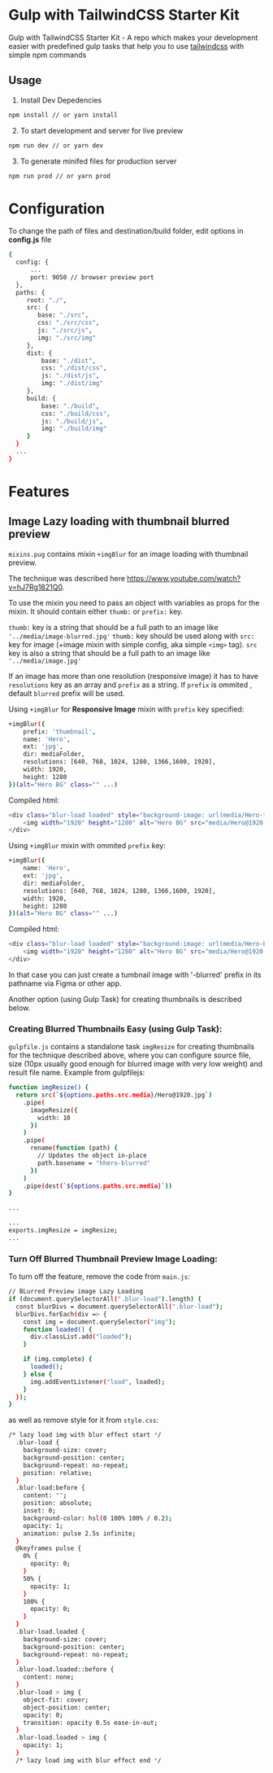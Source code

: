 # Gulp with TailwindCSS Starter Kit

Gulp with TailwindCSS Starter Kit - A repo which makes your development easier with predefined gulp tasks that help you to use [tailwindcss](https://github.com/tailwindcss/tailwindcss) with simple npm commands

## Usage

1. Install Dev Depedencies

```sh
npm install // or yarn install
```

2. To start development and server for live preview

```sh
npm run dev // or yarn dev
```

3. To generate minifed files for production server

```sh
npm run prod // or yarn prod
```

# Configuration

To change the path of files and destination/build folder, edit options in **config.js** file

```sh
{
  config: {
      ...
      port: 9050 // browser preview port
  },
  paths: {
     root: "./",
     src: {
        base: "./src",
        css: "./src/css",
        js: "./src/js",
        img: "./src/img"
     },
     dist: {
         base: "./dist",
         css: "./dist/css",
         js: "./dist/js",
         img: "./dist/img"
     },
     build: {
         base: "./build",
         css: "./build/css",
         js: "./build/js",
         img: "./build/img"
     }
  }
  ...
}
```

# Features

## Image Lazy loading with thumbnail blurred preview

`mixins.pug` contains mixin `+imgBlur` for an image loading with thumbnail preview.

The technique was described here https://www.youtube.com/watch?v=hJ7Rg1821Q0.

To use the mixin you need to pass an object with variables as props for the mixin. It should contain either `thumb:` or `prefix:` key.

`thumb:` key is a string that should be a full path to an image like `'../media/image-blurred.jpg'`
`thumb:` key should be used along with `src:` key for image (+image mixin with simple config, aka simple `<img>` tag).
`src` key is also a string that should be a full path to an image like `'../media/image.jpg'`

If an image has more than one resolution (responsive image) it has to have `resolutions` key as an array and `prefix` as a string. If `prefix` is ommited , default `blurred` prefix will be used.

Using `+imgBlur` for <b>Responsive Image</b> mixin with `prefix` key specified:

```sh
+imgBlur({
    prefix: 'thumbnail',
    name: 'Hero',
    ext: 'jpg',
    dir: mediaFolder,
    resolutions: [640, 768, 1024, 1280, 1366,1600, 1920],
    width: 1920,
    height: 1280
})(alt="Hero BG" class="" ...)
```

Compiled html:

```sh
<div class="blur-load loaded" style="background-image: url(media/Hero-thumbnail.jpg)">
    <img width="1920" height="1280" alt="Hero BG" src="media/Hero@1920.jpg" loading="lazy" srcset=" media/Hero@640.jpg 640w,media/Hero@768.jpg 768w,media/Hero@1024.jpg 1024w,media/Hero@1280.jpg 1280w,media/Hero@1366.jpg 1366w,media/Hero@1600.jpg 1600w,media/Hero@1920.jpg 1920w ">
</div>
```

Using `+imgBlur` mixin with ommited `prefix` key:

```sh
+imgBlur({
    name: 'Hero',
    ext: 'jpg',
    dir: mediaFolder,
    resolutions: [640, 768, 1024, 1280, 1366,1600, 1920],
    width: 1920,
    height: 1280
})(alt="Hero BG" class="" ...)
```

Compiled html:

```sh
<div class="blur-load loaded" style="background-image: url(media/Hero-blurred.jpg)">
    <img width="1920" height="1280" alt="Hero BG" src="media/Hero@1920.jpg" loading="lazy" srcset=" media/Hero@640.jpg 640w,media/Hero@768.jpg 768w,media/Hero@1024.jpg 1024w,media/Hero@1280.jpg 1280w,media/Hero@1366.jpg 1366w,media/Hero@1600.jpg 1600w,media/Hero@1920.jpg 1920w ">
</div>
```

In that case you can just create a tumbnail image with '-blurred' prefix in its pathname via Figma or other app.

Another option (using Gulp Task) for creating thumbnails is described below.

### Creating Blurred Thumbnails Easy (using Gulp Task):

`gulpfile.js` contains a standalone task `imgResize` for creating thumbnails for the technique described above, where you can configure source file, size (10px usually good enough for blurred image with very low weight) and result file name.
Example from gulpfilejs:

```sh
function imgResize() {
  return src(`${options.paths.src.media}/Hero@1920.jpg`)
    .pipe(
      imageResize({
        width: 10
      })
    )
    .pipe(
      rename(function (path) {
        // Updates the object in-place
        path.basename = "hhero-blurred"
      })
    )
    .pipe(dest(`${options.paths.src.media}`))
}

...

...
exports.imgResize = imgResize;
...
```

### Turn Off Blurred Thumbnail Preview Image Loading:

To turn off the feature, remove the code from `main.js`:

```sh
// BLurred Preview image Lazy Loading
if (document.querySelectorAll(".blur-load").length) {
  const blurDivs = document.querySelectorAll(".blur-load");
  blurDivs.forEach(div => {
    const img = document.querySelector("img");
    function loaded() {
      div.classList.add("loaded");
    }

    if (img.complete) {
      loaded();
    } else {
      img.addEventListener("load", loaded);
    }
  });
}
```

as well as remove style for it from `style.css`:

```sh
/* lazy load img with blur effect start */
  .blur-load {
    background-size: cover;
    background-position: center;
    background-repeat: no-repeat;
    position: relative;
  }
  .blur-load:before {
    content: "";
    position: absolute;
    inset: 0;
    background-color: hsl(0 100% 100% / 0.2);
    opacity: 1;
    animation: pulse 2.5s infinite;
  }
  @keyframes pulse {
    0% {
      opacity: 0;
    }
    50% {
      opacity: 1;
    }
    100% {
      opacity: 0;
    }
  }
  .blur-load.loaded {
    background-size: cover;
    background-position: center;
    background-repeat: no-repeat;
  }
  .blur-load.loaded::before {
    content: none;
  }
  .blur-load > img {
    object-fit: cover;
    object-position: center;
    opacity: 0;
    transition: opacity 0.5s ease-in-out;
  }
  .blur-load.loaded > img {
    opacity: 1;
  }
  /* lazy load img with blur effect end */
```

